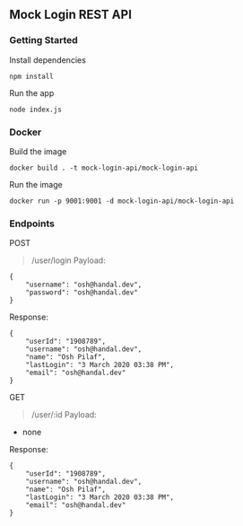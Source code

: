 ## Mock Login REST API

### Getting Started
Install dependencies
```
npm install
```

Run the app
```
node index.js
```

### Docker
Build the image
```
docker build . -t mock-login-api/mock-login-api
```

Run the image
```
docker run -p 9001:9001 -d mock-login-api/mock-login-api
```

### Endpoints
POST
> /user/login
Payload:
```
{
    "username": "osh@handal.dev",
    "password": "osh@handal.dev"
}
```
Response:
```
{
    "userId": "1908789",
    "username": "osh@handal.dev",
    "name": "Osh Pilaf",
    "lastLogin": "3 March 2020 03:38 PM",
    "email": "osh@handal.dev"
}
```


GET
> /user/:id
Payload:
- none

Response:
```
{
    "userId": "1908789",
    "username": "osh@handal.dev",
    "name": "Osh Pilaf",
    "lastLogin": "3 March 2020 03:38 PM",
    "email": "osh@handal.dev"
}
```